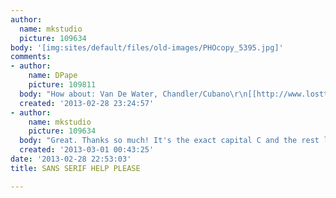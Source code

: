 ```yaml
---
author:
  name: mkstudio
  picture: 109634
body: '[img:sites/default/files/old-images/PHOcopy_5395.jpg]'
comments:
- author:
    name: DPape
    picture: 109811
  body: "How about: Van De Water, Chandler/Cubano\r\n[[http://www.losttype.com/font/?name=cubano]][img:sites/default/files/old-images/phoen1_3839.jpg]"
  created: '2013-02-28 23:24:57'
- author:
    name: mkstudio
    picture: 109634
  body: "Great. Thanks so much! It's the exact capital C and the rest looks just right.\r\nMara"
  created: '2013-03-01 00:43:25'
date: '2013-02-28 22:53:03'
title: SANS SERIF HELP PLEASE

---
```

